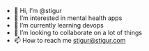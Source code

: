 - 👋 Hi, I’m @stigur
- 👀 I’m interested in mental health apps
- 🌱 I’m currently learning devops
- 💞️ I’m looking to collaborate on a lot of things
- 📫 How to reach me stigur@stigur.com

